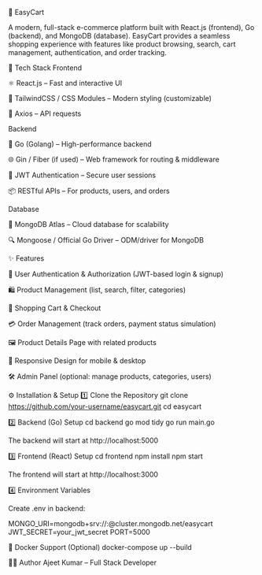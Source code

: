 🛒 EasyCart

A modern, full-stack e-commerce platform built with React.js (frontend), Go (backend), and MongoDB (database).
EasyCart provides a seamless shopping experience with features like product browsing, search, cart management, authentication, and order tracking.

🚀 Tech Stack
Frontend

⚛️ React.js – Fast and interactive UI

🎨 TailwindCSS / CSS Modules – Modern styling (customizable)

🔄 Axios – API requests

Backend

🐹 Go (Golang) – High-performance backend

🌐 Gin / Fiber (if used) – Web framework for routing & middleware

🔐 JWT Authentication – Secure user sessions

📦 RESTful APIs – For products, users, and orders

Database

🍃 MongoDB Atlas – Cloud database for scalability

🔍 Mongoose / Official Go Driver – ODM/driver for MongoDB

✨ Features

👤 User Authentication & Authorization (JWT-based login & signup)

🛍️ Product Management (list, search, filter, categories)

🛒 Shopping Cart & Checkout

💳 Order Management (track orders, payment status simulation)

🖼️ Product Details Page with related products

📱 Responsive Design for mobile & desktop

🛠️ Admin Panel (optional: manage products, categories, users)



⚙️ Installation & Setup
1️⃣ Clone the Repository
git clone https://github.com/your-username/easycart.git
cd easycart

2️⃣ Backend (Go) Setup
cd backend
go mod tidy
go run main.go


The backend will start at http://localhost:5000

3️⃣ Frontend (React) Setup
cd frontend
npm install
npm start


The frontend will start at http://localhost:3000

4️⃣ Environment Variables

Create .env in backend:

MONGO_URI=mongodb+srv://<username>:<password>@cluster.mongodb.net/easycart
JWT_SECRET=your_jwt_secret
PORT=5000




🐳 Docker Support (Optional)
docker-compose up --build

👨‍💻 Author 
Ajeet Kumar – Full Stack Developer
